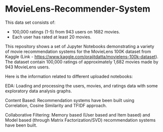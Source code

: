 # MovieLens-Recommender-System

This data set consists of:
* 100,000 ratings (1-5) from 943 users on 1682 movies.
* Each user has rated at least 20 movies.

This repository shows a set of Jupyter Notebooks demonstrating a variety of movie recommendation systems for the MovieLens 100K dataset from Kaggle (Link - https://www.kaggle.com/prajitdatta/movielens-100k-dataset). The dataset contain 100,000 ratings of approximately 1,682 movies made by 943 MovieLens users.

Here is the information related to different uploaded notebooks:

EDA: Loading and processing the users, movies, and ratings data with some exploratory data analysis graphs.

Content Based: Recommendation systems have been built using Correlation, Cosine Similarity and TFIDF approach.

Collaborative Filtering: Memory based (User based and Item based) and Model based (through Matrix Factorization/SVD) recommendation systems have been built.
